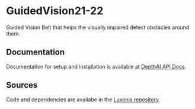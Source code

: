 # GuidedVision21-22
Guided Vision Belt that helps the visually impaired detect obstacles around them.

## Documentation
Documentation for setup and installation is available at [DepthAI API Docs](https://docs.luxonis.com/projects/api/en/latest/install/).

## Sources
Code and dependencies are availabe in the [Luxonis repository](https://github.com/luxonis/depthai-python).
